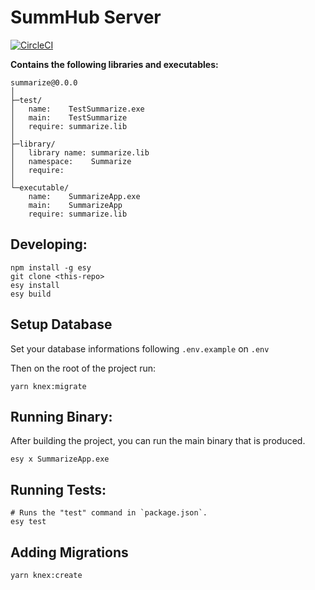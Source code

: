 # SummHub Server

[![CircleCI](https://circleci.com/gh/astrocoders/summhub-server/tree/master.svg?style=svg)](https://circleci.com/gh/astrocoders/summhub-server/tree/master)


**Contains the following libraries and executables:**

```
summarize@0.0.0
│
├─test/
│   name:    TestSummarize.exe
│   main:    TestSummarize
│   require: summarize.lib
│
├─library/
│   library name: summarize.lib
│   namespace:    Summarize
│   require:
│
└─executable/
    name:    SummarizeApp.exe
    main:    SummarizeApp
    require: summarize.lib
```

## Developing:

```
npm install -g esy
git clone <this-repo>
esy install
esy build
```

## Setup Database

Set your database informations following `.env.example` on `.env`

Then on the root of the project run:

`yarn knex:migrate`


## Running Binary:

After building the project, you can run the main binary that is produced.

```
esy x SummarizeApp.exe
```

## Running Tests:

```
# Runs the "test" command in `package.json`.
esy test
```

## Adding Migrations

`yarn knex:create`
